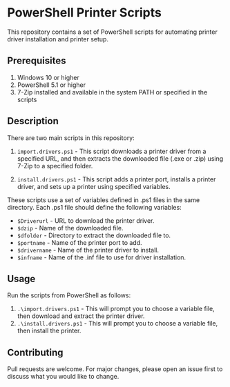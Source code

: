 # PowerShell Printer Scripts

This repository contains a set of PowerShell scripts for automating printer driver installation and printer setup.

## Prerequisites

1. Windows 10 or higher
2. PowerShell 5.1 or higher
3. 7-Zip installed and available in the system PATH or specified in the scripts

## Description

There are two main scripts in this repository:

1. `import.drivers.ps1` - This script downloads a printer driver from a specified URL, and then extracts the downloaded file (.exe or .zip) using 7-Zip to a specified folder.

2. `install.drivers.ps1` - This script adds a printer port, installs a printer driver, and sets up a printer using specified variables.

These scripts use a set of variables defined in .ps1 files in the same directory. Each .ps1 file should define the following variables:

- `$Driverurl` - URL to download the printer driver.
- `$dzip` - Name of the downloaded file.
- `$dfolder` - Directory to extract the downloaded file to.
- `$portname` - Name of the printer port to add.
- `$drivername` - Name of the printer driver to install.
- `$infname` - Name of the .inf file to use for driver installation.

## Usage

Run the scripts from PowerShell as follows:

1. `.\import.drivers.ps1` - This will prompt you to choose a variable file, then download and extract the printer driver.
2. `.\install.drivers.ps1` - This will prompt you to choose a variable file, then install the printer.

## Contributing

Pull requests are welcome. For major changes, please open an issue first to discuss what you would like to change.

